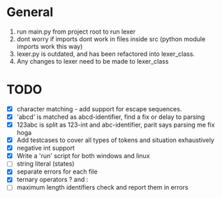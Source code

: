# General
1. run main.py from project root to run lexer
2. dont worry if imports dont work in files inside src (python module imports work this way)
3. lexer.py is outdated, and has been refactored into lexer_class.
4. Any changes to lexer need to be made to lexer_class


# TODO
- [x] character matching - add support for escape sequences.
- [x] 'abcd' is matched as abcd-identifier, find a fix or delay to parsing
- [x] 123abc is split as 123-int and abc-identifier, parit says parsing me fix hoga
- [x] Add testcases to cover all types of tokens and situation exhaustively
- [x] negative int support
- [x] Write a 'run' script for both windows and linux
- [ ] string literal (states)
- [x] separate errors for each file 
- [x] ternary operators ? and :
- [ ] maximum length identifiers check and report them in errors